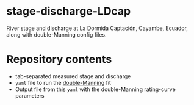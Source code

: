 # stage-discharge-LDcap
River stage and discharge at La Dormida Captación, Cayambe, Ecuador, along with double-Manning config files.

# Repository contents

* tab-separated measured stage and discharge
* `yaml` file to run the [double-Manning](https://github.com/MNiMORPH/rating-curve-2x-manning) fit
* Output file from this `yaml` with the double-Manning rating-curve parameters
